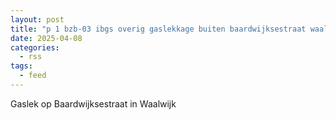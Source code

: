 ```yaml
---
layout: post
title: "p 1 bzb-03 ibgs overig gaslekkage buiten baardwijksestraat waalwijk 207092 207131"
date: 2025-04-08
categories: 
  - rss
tags: 
  - feed
---
```


Gaslek op Baardwijksestraat in Waalwijk
